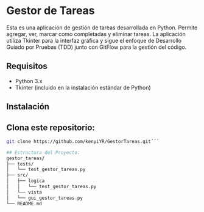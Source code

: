 # Gestor de Tareas
Esta es una aplicación de gestión de tareas desarrollada en Python. Permite agregar, ver, marcar como completadas y eliminar tareas. La aplicación utiliza Tkinter para la interfaz gráfica y sigue el enfoque de Desarrollo Guiado por Pruebas (TDD) junto con GitFlow para la gestión del código.
## Requisitos
-	Python 3.x
-	Tkinter (incluido en la instalación estándar de Python)
## Instalación
## Clona este repositorio:
```bash
git clone https://github.com/kenyiYR/GestorTareas.git´´´

## Estructura del Proyecto:
gestor_tareas/
├── tests/
│	└── test_gestor_tareas.py
├── src/
│	├── logica
│	│	└── test_gestor_tareas.py
│	└── vista
│	└── gui_gestor_tareas.py
└── README.md
